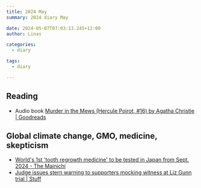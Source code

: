 ```yaml
---
title: 2024 May
summary: 2024 diary May

date: 2024-05-07T07:03:13.245+12:00
author: Linas

categories:
  - diary

tags:
  - diary

---
```


## Reading

* Audio book [Murder in the Mews (Hercule Poirot, #16) by Agatha Christie | Goodreads](https://www.goodreads.com/book/show/121646.Murder_in_the_Mews)

## Global climate change, GMO, medicine, skepticism

* [World's 1st 'tooth regrowth medicine' to be tested in Japan from Sept. 2024 - The Mainichi](https://mainichi.jp/english/articles/20240503/p2a/00m/0sc/012000c?utm_source=tldrnewsletter)
* [Judge issues stern warning to supporters mocking witness at Liz Gunn trial | Stuff](https://www.stuff.co.nz/nz-news/350264576/judge-issues-stern-warning-supporters-mocking-witness-liz-gunn-trial)
